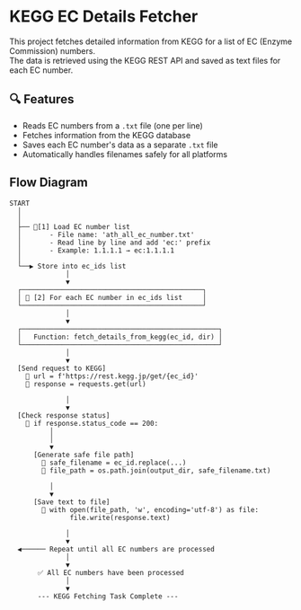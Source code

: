 # KEGG EC Details Fetcher

This project fetches detailed information from KEGG for a list of EC (Enzyme Commission) numbers.  
The data is retrieved using the KEGG REST API and saved as text files for each EC number.

## 🔍 Features

- Reads EC numbers from a `.txt` file (one per line)
- Fetches information from the KEGG database
- Saves each EC number's data as a separate `.txt` file
- Automatically handles filenames safely for all platforms

## Flow Diagram

```
START
  │
  │
  ├── 🔹[1] Load EC number list
  │       - File name: 'ath_all_ec_number.txt'
  │       - Read line by line and add 'ec:' prefix
  │       - Example: 1.1.1.1 → ec:1.1.1.1
  │
  └──▶ Store into ec_ids list
              │
              ▼
  ┌─────────────────────────────────────────────┐
  │ 🔁 [2] For each EC number in ec_ids list     │
  └─────────────────────────────────────────────┘
              │
              ▼
  ┌─────────────────────────────────────────────────┐
  │   Function: fetch_details_from_kegg(ec_id, dir) │
  └─────────────────────────────────────────────────┘
              │
              ▼
  [Send request to KEGG]
    🔸 url = f'https://rest.kegg.jp/get/{ec_id}'
    🔸 response = requests.get(url)

              │
              ▼
  [Check response status]
    🔸 if response.status_code == 200:
          │
          │
          ▼
      [Generate safe file path]
        🔸 safe_filename = ec_id.replace(...)
        🔸 file_path = os.path.join(output_dir, safe_filename.txt)

          │
          ▼
      [Save text to file]
        🔸 with open(file_path, 'w', encoding='utf-8') as file:
               file.write(response.text)

              │
              ▼
  ◀────── Repeat until all EC numbers are processed
              │
              ▼
       ✅ All EC numbers have been processed
              │
              ▼
       --- KEGG Fetching Task Complete ---


```


       
